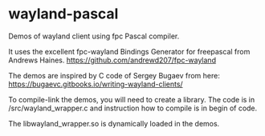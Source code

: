 # wayland-pascal
Demos of wayland client using fpc Pascal compiler.

It uses the excellent fpc-wayland Bindings Generator for freepascal from Andrews Haines.
https://github.com/andrewd207/fpc-wayland

The demos are inspired by C code of Sergey Bugaev from here:
https://bugaevc.gitbooks.io/writing-wayland-clients/

To compile-link the demos, you will need to create a library.
The code  is in /src/wayland_wrapper.c and instruction how to compile is in begin of code.

The libwayland_wrapper.so is dynamically loaded in the demos.


